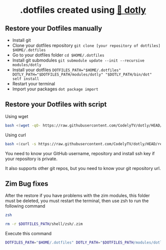 <h1 align="center">
  .dotfiles created using <a href="https://github.com/CodelyTV/dotly">🌚 dotly</a>
</h1>

## Restore your Dotfiles manually

* Install git
* Clone your dotfiles repository `git clone [your repository of dotfiles] $HOME/.dotfiles`
* Go to your dotfiles folder `cd $HOME/.dotfiles`
* Install git submodules `git submodule update --init --recursive modules/dotly`
* Install your dotfiles `DOTFILES_PATH="$HOME/.dotfiles" DOTLY_PATH="$DOTFILES_PATH/modules/dotly" "$DOTLY_PATH/bin/dot" self install`
* Restart your terminal
* Import your packages `dot package import`

## Restore your Dotfiles with script

Using wget
```bash
bash <(wget -qO- https://raw.githubusercontent.com/CodelyTV/dotly/HEAD/restorer)
```

Using curl
```bash
bash <(curl -s https://raw.githubusercontent.com/CodelyTV/dotly/HEAD/restorer)
```

You need to know your GitHub username, repository and install ssh key if your repository is private.

It also supports other git repos, but you need to know your git repository url.

## Zim Bug fixes

After the restore if you have problems with the zim modules, this folder must be deleted, you must restart the terminal, then use zsh to run the following command

```bash
zsh
```

```bash 
rm -r $DOTFILES_PATH/shell/zsh/.zim
```

Execute this command


```bash
DOTFILES_PATH="$HOME/.dotfiles" DOTLY_PATH="$DOTFILES_PATH/modules/dotly" "$DOTLY_PATH/bin/dot" self install
```
